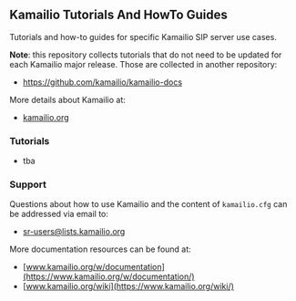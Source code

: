 ## Kamailio Tutorials And HowTo Guides ##

Tutorials and how-to guides for specific Kamailio SIP server use cases.

__Note__: this repository collects tutorials that do not need to be updated for
each Kamailio major release. Those are collected in another repository:

  * https://github.com/kamailio/kamailio-docs

More details about Kamailio at:

  * [kamailio.org](https://www.kamailio.org)

### Tutorials ###

  * tba

### Support ###

Questions about how to use Kamailio and the content of `kamailio.cfg` can be
addressed via email to:

  * [sr-users@lists.kamailio.org](http://lists.kamailio.org/cgi-bin/mailman/listinfo/sr-users)

More documentation resources can be found at:

  * [www.kamailio.org/w/documentation](https://www.kamailio.org/w/documentation/)
  * [www.kamailio.org/wiki](https://www.kamailio.org/wiki/)